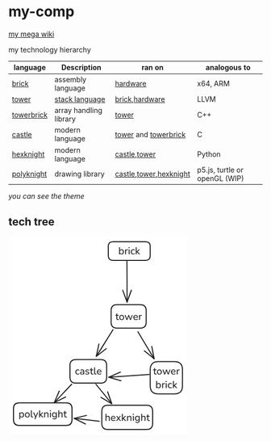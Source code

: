 # my-comp

[my mega wiki](https://github.com/TheTechBeetle/my-comp/wiki/overgearhome)

my technology hierarchy

|language| Description | ran on | analogous to |
| - | - | - | - |
| [brick](brick.md) | assembly language | [hardware](hardbrick.md) | x64, ARM |
| [tower](tower.md) | [stack language](stacklanguage.md) | [brick](brick.md),[hardware](hardtower.md) | LLVM |
| [towerbrick](towerbrick.md) | array handling library | [tower](tower.md)| C++ |
| [castle](castle.md) | modern language | [tower](tower.md) and [towerbrick](towerbrick.md) | C |
| [hexknight](hexknight.md)| modern language | [castle](castle.md),[tower](tower.md)| Python | 
| [polyknight](polyknight.md) | drawing library | [castle](castle.md),[tower](tower.md),[hexknight](hexknight.md) | p5.js, turtle or openGL (WIP) | 

*you can see the theme*

## tech tree

![alt text](tech_tree.png)
